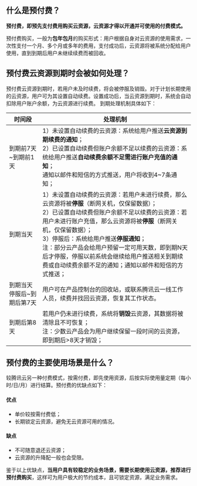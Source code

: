 ## 什么是预付费？

__预付费，即预先支付费用购买云资源，云资源才得以开通并可使用的付费模式。__

预付费购买，一般为**包年包月**的购买形式：用户根据自身对云资源的使用需求，一次性支付一个月、多个月或多年的费用，支付成功后，云资源将被系统分配给用户使用，直到到期后用户未继续续费而被回收。

## 预付费云资源到期时会被如何处理？
预付费云资源到期时，若用户未及时续费，将会被停服及销毁。对于计划长期使用的云资源，用户可为其设置自动续费。设置成功后，当云资源到期时，系统会自动扣除用户账户余额，为云资源进行续费。
到期处理机制具体如下：

| 时间段 | 处理机制 |
|---------|---------|
| 到期前7天~到期前1天 | 1）未设置自动续费的云资源：系统给用户推送**云资源到期续费的通知**；<br>2）已设置自动续费但账户余额不足以续费的云资源：系统给用户推送**自动续费余额不足需进行账户充值的通知**；<br>通知以邮件和短信的方式推送，用户将收到4~7条通知； | 
| 到期当天 | 1）未设置自动续费的云资源：若用户未进行续费，那么云资源将被**停服**（断网关机，仅保留数据）；<br>2）已设置自动续费但账户余额不足以续费的云资源：若用户未进行账户充值，那么云资源将被**停服**（断网关机，仅保留数据）；<br>3）停服后：系统给用户推送**停服通知**；<br>注：部分云产品会给用户预留一定可用天数，即到期N天后才停服，停服以前系统会继续给用户推送相关到期续费或自动续费余额不足的通知；通知以邮件和短信的方式推送； | 
|到期当天停服后~到期后第7天|用户可在产品控制台的回收站，或联系腾讯云一线工作人员，续费并找回云资源，恢复其工作状态。 | 
 | 到期后第8天 |若用户仍未进行续费，系统将**销毁**云资源，其数据将被清除且不可恢复；<br>注：少数云产品会为用户继续保留一段时间的云资源，即到期后>8天才销毁；  | 

## 预付费的主要使用场景是什么？
较腾讯云另一种付费模式，按需付费，即先使用资源，后按实际使用量定期（每小时/日/月）进行结算。预付费的优缺点如下：
#### 优点
- 单价较按需付费低；
- 长期锁定云资源，避免无云资源可用的情况。

#### 缺点
- 不可随意退还云资源；
- 云资源的升降配一般也会受限。

鉴于以上优缺点，**当用户具有较稳定的业务场景，需要长期使用云资源，推荐进行预付费购买**，这样可为用户极大的节约成本，且可锁定资源，满足业务需求。

